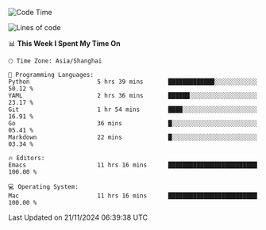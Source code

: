 <!--START_SECTION:waka-->
![Code Time](http://img.shields.io/badge/Code%20Time-2%2C289%20hrs%2035%20mins-blue)

![Lines of code](https://img.shields.io/badge/From%20Hello%20World%20I%27ve%20Written-308.1%20thousand%20lines%20of%20code-blue)

📊 **This Week I Spent My Time On** 

```text
🕑︎ Time Zone: Asia/Shanghai

💬 Programming Languages: 
Python                   5 hrs 39 mins       █████████████░░░░░░░░░░░░   50.12 % 
YAML                     2 hrs 36 mins       ██████░░░░░░░░░░░░░░░░░░░   23.17 % 
Git                      1 hr 54 mins        ████░░░░░░░░░░░░░░░░░░░░░   16.91 % 
Go                       36 mins             █░░░░░░░░░░░░░░░░░░░░░░░░   05.41 % 
Markdown                 22 mins             █░░░░░░░░░░░░░░░░░░░░░░░░   03.34 % 

🔥 Editors: 
Emacs                    11 hrs 16 mins      █████████████████████████   100.00 % 

💻 Operating System: 
Mac                      11 hrs 16 mins      █████████████████████████   100.00 % 
```


 Last Updated on 21/11/2024 06:39:38 UTC
<!--END_SECTION:waka-->
